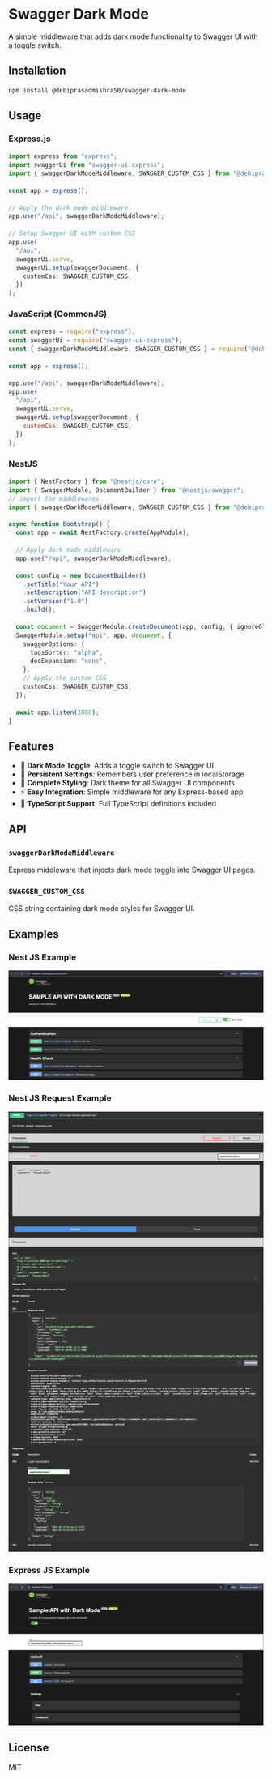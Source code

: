 # Swagger Dark Mode

A simple middleware that adds dark mode functionality to Swagger UI with a toggle switch.

## Installation

```bash
npm install @debiprasadmishra50/swagger-dark-mode
```

## Usage

### Express.js

```typescript
import express from "express";
import swaggerUi from "swagger-ui-express";
import { swaggerDarkModeMiddleware, SWAGGER_CUSTOM_CSS } from "@debiprasadmishra50/swagger-dark-mode";

const app = express();

// Apply the dark mode middleware
app.use("/api", swaggerDarkModeMiddleware);

// Setup Swagger UI with custom CSS
app.use(
  "/api",
  swaggerUi.serve,
  swaggerUi.setup(swaggerDocument, {
    customCss: SWAGGER_CUSTOM_CSS,
  })
);
```

### JavaScript (CommonJS)

```javascript
const express = require("express");
const swaggerUi = require("swagger-ui-express");
const { swaggerDarkModeMiddleware, SWAGGER_CUSTOM_CSS } = require("@debiprasadmishra50/swagger-dark-mode");

const app = express();

app.use("/api", swaggerDarkModeMiddleware);
app.use(
  "/api",
  swaggerUi.serve,
  swaggerUi.setup(swaggerDocument, {
    customCss: SWAGGER_CUSTOM_CSS,
  })
);
```

### NestJS

```typescript
import { NestFactory } from "@nestjs/core";
import { SwaggerModule, DocumentBuilder } from "@nestjs/swagger";
// import the middlewares
import { swaggerDarkModeMiddleware, SWAGGER_CUSTOM_CSS } from "@debiprasadmishra50/swagger-dark-mode";

async function bootstrap() {
  const app = await NestFactory.create(AppModule);

  // Apply dark mode middleware
  app.use("/api", swaggerDarkModeMiddleware);

  const config = new DocumentBuilder()
    .setTitle("Your API")
    .setDescription("API description")
    .setVersion("1.0")
    .build();

  const document = SwaggerModule.createDocument(app, config, { ignoreGlobalPrefix: false });
  SwaggerModule.setup("api", app, document, {
    swaggerOptions: {
      tagsSorter: "alpha",
      docExpansion: "none",
    },
    // Apply the custom CSS
    customCss: SWAGGER_CUSTOM_CSS,
  });

  await app.listen(3000);
}
```

## Features

- 🌙 **Dark Mode Toggle**: Adds a toggle switch to Swagger UI
- 💾 **Persistent Settings**: Remembers user preference in localStorage
- 🎨 **Complete Styling**: Dark theme for all Swagger UI components
- ⚡ **Easy Integration**: Simple middleware for any Express-based app
- 🔧 **TypeScript Support**: Full TypeScript definitions included

## API

### `swaggerDarkModeMiddleware`

Express middleware that injects dark mode toggle into Swagger UI pages.

### `SWAGGER_CUSTOM_CSS`

CSS string containing dark mode styles for Swagger UI.

## Examples

### Nest JS Example

![nestjs-example](./resources/images/nest-js-example.png)

### Nest JS Request Example

![nestjs-request-example](./resources/images/request-example.png)

### Express JS Example

![express-js-example](./resources/images/express-js-example.png)

## License

MIT
